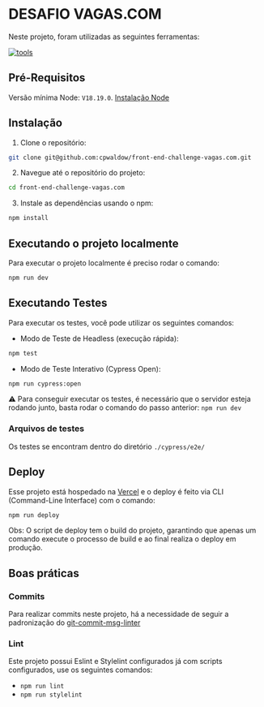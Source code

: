 # DESAFIO VAGAS.COM

Neste projeto, foram utilizadas as seguintes ferramentas:

[![tools](https://skillicons.dev/icons?i=vite,js,html,css,cypress,git,github)](https://skillicons.dev)

## Pré-Requisitos

Versão mínima Node: `V18.19.0`. [Instalação Node](https://nodejs.org/en)

## Instalação

1. Clone o repositório:

```bash
git clone git@github.com:cpwaldow/front-end-challenge-vagas.com.git
```

2. Navegue até o repositório do projeto:

```bash
cd front-end-challenge-vagas.com
```

3. Instale as dependências usando o npm:

```bash
npm install
```

## Executando o projeto localmente

Para executar o projeto localmente é preciso rodar o comando:

```bash
npm run dev
```

## Executando Testes

Para executar os testes, você pode utilizar os seguintes comandos:

- Modo de Teste de Headless (execução rápida):

```bash
npm test
```

- Modo de Teste Interativo (Cypress Open):

```bash
npm run cypress:open
```

⚠️ Para conseguir executar os testes, é necessário que o servidor esteja rodando junto, basta rodar o comando do passo anterior: `npm run dev`

### Arquivos de testes

Os testes se encontram dentro do diretório `./cypress/e2e/`

## Deploy

Esse projeto está hospedado na [Vercel](https://vercel.com/) e o deploy é feito via CLI (Command-Line Interface) com o comando:

```bash
npm run deploy
```

Obs: O script de deploy tem o build do projeto, garantindo que apenas um comando execute o processo de build e ao final realiza o deploy em produção.

## Boas práticas

### Commits

Para realizar commits neste projeto, há a necessidade de seguir a padronização do [git-commit-msg-linter](https://github.com/legend80s/git-commit-msg-linter)

### Lint

Este projeto possui Eslint e Stylelint configurados já com scripts configurados, use os seguintes comandos:

- `npm run lint`
- `npm run stylelint`
